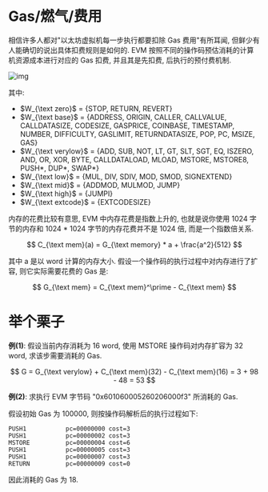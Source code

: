 # Gas/燃气/费用

相信许多人都对"以太坊虚拟机每一步执行都要扣除 Gas 费用"有所耳闻, 但鲜少有人能确切的说出具体扣费规则是如何的. EVM 按照不同的操作码预估消耗的计算机资源成本进行对应的 Gas 扣费, 并且其是先扣费, 后执行的预付费机制.

![img](/img/blockchain/eth/evm/fee/fee_schedule.png)

其中:

- $W_{\text zero}$ = {STOP, RETURN, REVERT}
- $W_{\text base}$ = {ADDRESS, ORIGIN, CALLER, CALLVALUE, CALLDATASIZE, CODESIZE, GASPRICE, COINBASE, TIMESTAMP, NUMBER, DIFFICULTY, GASLIMIT, RETURNDATASIZE, POP, PC, MSIZE, GAS}
- $W_{\text verylow}$ = {ADD, SUB, NOT, LT, GT, SLT, SGT, EQ, ISZERO, AND, OR, XOR, BYTE, CALLDATALOAD, MLOAD, MSTORE, MSTORE8, PUSH*, DUP*, SWAP*}
- $W_{\text low}$ = {MUL, DIV, SDIV, MOD, SMOD, SIGNEXTEND}
- $W_{\text mid}$ = {ADDMOD, MULMOD, JUMP}
- $W_{\text high}$ = {JUMPI}
- $W_{\text extcode}$ = {EXTCODESIZE}

内存的花费比较有意思, EVM 中内存花费是指数上升的, 也就是说你使用 1024 字节的内存和 1024 * 1024 字节的内存花费并不是 1024 倍, 而是一个指数倍关系.

$$
C_{\text mem}(a) = G_{\text memory} * a + \frac{a^2}{512}
$$

其中 a 是以 word 计算的内存大小. 假设一个操作码的执行过程中对内存进行了扩容, 则它实际需要花费的 Gas 是:

$$
G_{\text mem} = C_{\text mem}^\prime - C_{\text mem}
$$

# 举个栗子

**例(1)**: 假设当前内存消耗为 16 word, 使用 MSTORE 操作码对内存扩容为 32 word, 求该步需要消耗的 Gas.

$$
G = G_{\text verylow} + C_{\text mem}(32) - C_{\text mem}(16) = 3 + 98 - 48 = 53
$$

**例(2)**: 求执行 EVM 字节码 "0x601060005260206000f3" 所消耗的 Gas.

假设初始 Gas 为 100000, 则按操作码解析后的执行过程如下:

```
PUSH1           pc=00000000 cost=3
PUSH1           pc=00000002 cost=3
MSTORE          pc=00000004 cost=6
PUSH1           pc=00000005 cost=3
PUSH1           pc=00000007 cost=3
RETURN          pc=00000009 cost=0
```

因此消耗的 Gas 为 18.
